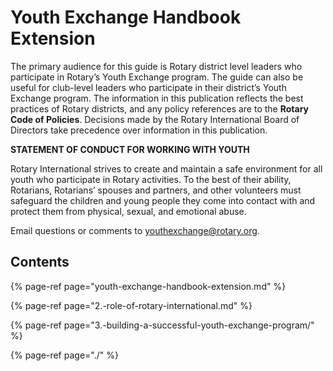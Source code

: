 # Youth Exchange Handbook Extension

The primary audience for this guide is Rotary district level leaders who participate in Rotary’s Youth Exchange program. The guide can also be useful for club-level leaders who participate in their district’s Youth Exchange program. The information in this publication reflects the best practices of Rotary districts, and any policy references are to the **Rotary Code of Policies**. Decisions made by the Rotary International Board of Directors take precedence over information in this publication.

**STATEMENT OF CONDUCT FOR WORKING WITH YOUTH**

Rotary International strives to create and maintain a safe environment for all youth who participate in Rotary activities. To the best of their ability, Rotarians, Rotarians’ spouses and partners, and other volunteers must safeguard the children and young people they come into contact with and protect them from physical, sexual, and emotional abuse.

Email questions or comments to [youthexchange@rotary.org](mailto:youthexchange@rotary.org).

## **Contents**

{% page-ref page="youth-exchange-handbook-extension.md" %}

{% page-ref page="2.-role-of-rotary-international.md" %}

{% page-ref page="3.-building-a-successful-youth-exchange-program/" %}

{% page-ref page="./" %}

